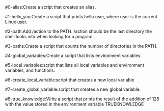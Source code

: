 #0-alias:Create a script that creates an alias.

#1-hello_you:Create a script that prints hello user, where user is the current Linux user.

#2-path:Add /action to the PATH. /action should be the last directory the shell looks into when looking for a program.

#3-paths:Create a script that counts the number of directories in the PATH.

#4-global_variables:Create a script that lists environment variables

#5-local_variables:script that lists all local variables and environment variables, and functions.

#6-create_local_variable:script that creates a new local variable

#7-create_global_variable:script that creates a new global variable.

#8-true_knowledge:Write a script that prints the result of the addition of 128 with the value stored in the environment variable TRUEKNOWLEDGE